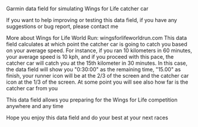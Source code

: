 Garmin data field for simulating Wings for Life catcher car

If you want to help improving or testing this data field, if you have any suggestions or bug report, please contact me

More about Wings for Life World Run: wingsforlifeworldrun.com
This data field calculates at which point the catcher car is going to catch you based on your average speed. For instance, if you ran 10 kilometers in 60 minutes, your average speed is 10 kph, and if you proceed with this pace, the catcher car will catch you at the 15th kilometer in 30 minutes. In this case, the data field will show you "0:30:00" as the remaining time, "15.00" as finish, your runner icon will be at the 2/3 of the screen and the catcher car icon at the 1/3 of the screen. At some point you will see also how far is the catcher car from you

This data field allows you preparing for the Wings for Life competition anywhere and any time

Hope you enjoy this data field and do your best at your next races